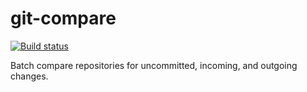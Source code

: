 # git-compare
[![Build status](https://ci.appveyor.com/api/projects/status/7mrdj9ofikr52sv2/branch/master?svg=true)](https://ci.appveyor.com/project/kevinphelps/git-compare/branch/master)

Batch compare repositories for uncommitted, incoming, and outgoing changes.
